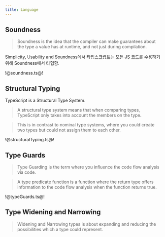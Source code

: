 ```yaml
---
title: Language
---
```


## Soundness

> Soundness is the idea that the compiler can make guarantees about the type a value has at runtime, and not just during compilation.

Simplicity, Usability and Soundness에서 타입스크립트는 모든 JS 코드를 수용하기 위해 Soundness에서 타협함. 

!@soundness.ts@!

## Structural Typing

TypeScript is a Structural Type System. 

> A structural type system means that when comparing types, TypeScript only takes into account the members on the type.

> This is in contrast to nominal type systems, where you could create two types but could not assign them to each other. 

!@structuralTyping.ts@!

## Type Guards

> Type Guarding is the term where you influence the code flow analysis via code.

> A type predicate function is a function where the return type offers information to the code flow analysis when the function returns true.

!@typeGuards.ts@!

## Type Widening and Narrowing

> Widening and Narrowing types is about expanding and reducing the possibilities which a type could represent.
